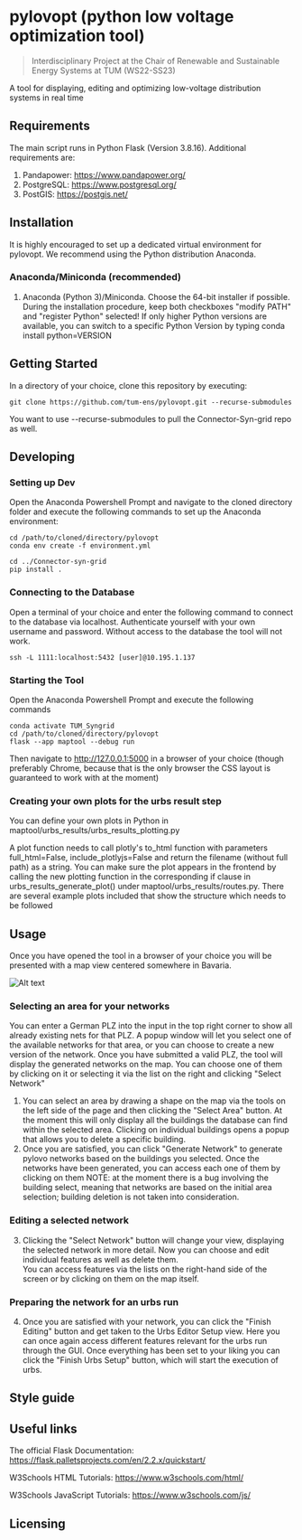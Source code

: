 # pylovopt (**py**thon **lo**w **vo**ltage **opt**imization tool)

>  Interdisciplinary Project at the Chair of Renewable and Sustainable Energy Systems at TUM (WS22-SS23)

A tool for displaying, editing and optimizing low-voltage distribution systems in real time
## Requirements
The main script runs in Python Flask (Version 3.8.16). Additional requirements are:
1. Pandapower: https://www.pandapower.org/
1. PostgreSQL: https://www.postgresql.org/
1. PostGIS: https://postgis.net/

## Installation

It is highly encouraged to set up a dedicated virtual environment for pylovopt. We recommend using the Python distribution Anaconda.

### Anaconda/Miniconda (recommended)
1. Anaconda (Python 3)/Miniconda. Choose the 64-bit installer if possible. During the installation procedure, keep both checkboxes "modify PATH" and "register Python" selected! If only higher Python versions are available, you can switch to a specific Python Version by typing conda install python=VERSION

## Getting Started
In a directory of your choice, clone this repository by executing:
```shell
git clone https://github.com/tum-ens/pylovopt.git --recurse-submodules
```

You want to use --recurse-submodules to pull the Connector-Syn-grid repo as well.

## Developing

### Setting up Dev

Open the Anaconda Powershell Prompt and navigate to the cloned directory folder and execute the following commands to set up the Anaconda environment:

```shell
cd /path/to/cloned/directory/pylovopt
conda env create -f environment.yml

cd ../Connector-syn-grid
pip install .

```


### Connecting to the Database
Open a terminal of your choice and enter the following command to connect to the database via localhost. Authenticate yourself with your own username and password. Without access to the database the tool will not work.
```shell
ssh -L 1111:localhost:5432 [user]@10.195.1.137
```

### Starting the Tool
Open the Anaconda Powershell Prompt and execute the following commands
```shell
conda activate TUM_Syngrid
cd /path/to/cloned/directory/pylovopt
flask --app maptool --debug run
```
Then navigate to http://127.0.0.1:5000 in a browser of your choice (though preferably Chrome, because that is the only browser the CSS layout is guaranteed to work with at the moment)

### Creating your own plots for the urbs result step
You can define your own plots in Python in maptool/urbs_results/urbs_results_plotting.py

A plot function needs to call plotly's to_html function with parameters full_html=False, include_plotlyjs=False and return the filename (without full path) as a string.
You can make sure the plot appears in the frontend by calling the new plotting function in the corresponding if clause in urbs_results_generate_plot() under maptool/urbs_results/routes.py. There are several example plots included that show the structure which needs to be followed


## Usage

Once you have opened the tool in a browser of your choice you will be presented with a map view centered somewhere in Bavaria.

![Alt text](fig/pylovopt_steps.jpg?raw=true "Title")

### Selecting an area for your networks
You can enter a German PLZ into the input in the top right corner to show all already existing nets for that PLZ. A popup window will let you select one of the available networks for that area, or you can choose to create a new version of the network.
Once you have submitted a valid PLZ, the tool will display the generated networks on the map. You can choose one of them by clicking on it or selecting it via the list on the right and clicking "Select Network"
1. You can select an area by drawing a shape on the map via the tools on the left side of the page and then clicking the "Select Area" button. At the moment this will only display all the buildings the database can find within the selected area. Clicking on individual buildings opens a popup that allows you to delete a specific building.
2. Once you are satisfied, you can click "Generate Network" to generate pylovo networks based on the buildings you selected. Once the networks have been generated, you can access each one of them by clicking on them
NOTE: at the moment there is a bug involving the building select, meaning that networks are based on the initial area selection; building deletion is not taken into consideration.

### Editing a selected network
3. Clicking the "Select Network" button will change your view, displaying the selected network in more detail. Now you can choose and edit individual features as well as delete them. <br>
You can access features via the lists on the right-hand side of the screen or by clicking on them on the map itself.

### Preparing the network for an urbs run
4. Once you are satisfied with your network, you can click the "Finish Editing" button and get taken to the Urbs Editor Setup view. Here you can once again access different features relevant for the urbs run through the GUI.
Once everything has been set to your liking you can click the "Finish Urbs Setup" button, which will start the execution of urbs.

## Style guide

## Useful links

The official Flask Documentation: https://flask.palletsprojects.com/en/2.2.x/quickstart/

W3Schools HTML Tutorials: https://www.w3schools.com/html/

W3Schools JavaScript Tutorials: https://www.w3schools.com/js/

## Licensing
